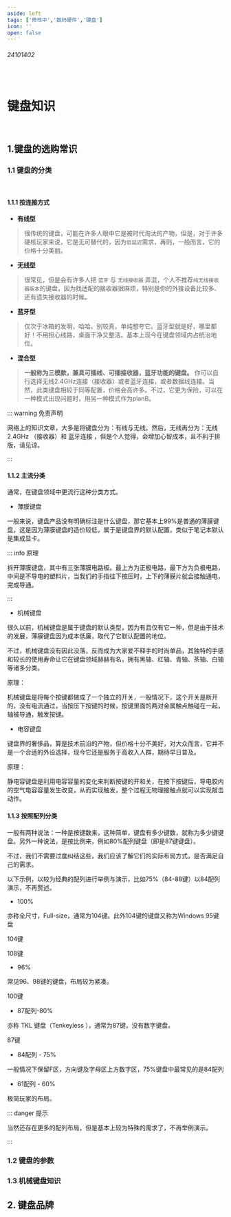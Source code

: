 ```yaml
---
aside: left
tags: ['修改中','数码硬件','键盘']
icon: ''
open: false
---
```

 
###### 24101402

<br/>

# 键盘知识


<br/>

<zo-iframe src='https://kdocs.cn/l/cfdE884aPbQa' />


## 1.键盘的选购常识

### 1.1 键盘的分类

<br/>

#### 1.1.1 按连接方式

- **有线型**

> 很传统的键盘，可能在许多人眼中它是被时代淘汰的产物，但是，对于许多硬核玩家来说，它是无可替代的，因为`低延迟`需求，再则，一般而言，它的价格十分美丽。

- **无线型**

> 很常见，但是会有许多人把 `蓝牙` 与 `无线接收器` 弄混，个人不推荐`纯无线接收器版本`的键盘，因为找适配的接收器很麻烦，特别是你的外接设备比较多、还有遗失接收器的时候。

-  **蓝牙型**

> 仅次于冰箱的发明，哈哈，别较真，单纯想夸它。蓝牙型就是好，哪里都好！不用担心线路，桌面干净又整洁。基本上现今在键盘领域内占统治地位。

- **混合型**

> **一般称为三模款，兼具可插线、可插接收器，蓝牙功能的键盘。** 你可以自行选择无线2.4GHz连接（接收器）或者蓝牙连接，或者数据线连接。当然，此类键盘相较于同等配置，价格会高许多。不过，它更为保险，可以在一种模式出现问题时，用另一种模式作为planB。

::: warning 免责声明

网络上的知识文章，大多是将键盘分为：有线与无线。然后，无线再分为：无线2.4GHz （接收器）和 蓝牙连接 ，但是个人觉得，会增加心智成本，且不利于排版，请见谅。

::: 

#### 1.1.2 主流分类

通常，在键盘领域中更流行这种分类方式。

- 薄膜键盘

一般来说，键盘产品没有明确标注是什么键盘，那它基本上99%是普通的薄膜键盘，这是因为薄膜键盘的造价较低，属于是键盘界的默认配置，类似于笔记本默认是集成显卡。


::: info 原理

拆开薄膜键盘，其中有三张薄膜电路板。最上方为正极电路，最下方为负极电路，中间是不导电的塑料片，当我们的手指往下按压时，上下的薄膜片就会接触通电，完成导通。

:::

- 机械键盘

很久以前，机械键盘是属于键盘的默认类型，因为有且仅有它一种，但是由于技术的发展，薄膜键盘因为成本低廉，取代了它默认配置的地位。

不过，机械键盘没有因此没落，反而成为大家爱不释手的时尚单品，其独特的手感和较长的使用寿命让它在键盘领域赫赫有名，拥有黑轴、红轴、青轴、茶轴、白轴等诸多分类。

原理：

机械键盘是将每个按键都做成了一个独立的开关，一般情况下，这个开关是断开的，没有电流通过，当按压下按键的时候，按键里面的两对金属触点触碰在一起，轴被导通，触发按键。

- 电容键盘

键盘界的奢侈品，算是技术前沿的产物，但价格十分不美好，对大众而言，它并不是一个合适的外设选择，现今它还是服务于高收入人群，期待早日普及。

原理：

静电容键盘是利用电容容量的变化来判断按键的开和关，在按下按键后，导电胶内的空气电容容量发生改变，从而实现触发，整个过程无物理接触点就可以实现敲击动作。

#### 1.1.3 按照配列分类

一般有两种说法：一种是按键数来，这种简单，键盘有多少键数，就称为多少键键盘。另外一种说法，是按比例来，例如80%配列键盘（即是87键键盘）。

不过，我们不需要过度纠结这些，我们应该了解它们的实际布局方式，是否满足自己的需求。

以下示例，以较为经典的配列进行举例与演示，比如75%（84-88键）以84配列演示，不再赘述。

- 100%

亦称全尺寸，Full-size，通常为104键。此外104键的键盘又称为Windows 95键盘



104键

108键

- 96%

常见96、98键的键盘，布局较为紧凑。



100键





- 87配列-80%

亦称 TKL 键盘（Tenkeyless ），通常为87键，没有数字键盘。



87键

- 84配列 - 75%

一般情况下保留F区，方向键及字母区上方数字区，75%键盘中最常见的是84配列





- 61配列 - 60%

极简玩家的布局。


::: danger 提示

当然还存在更多的配列布局，但是基本上较为特殊的需求了，不再举例演示。

:::

### 1.2 键盘的参数


### 1.3 机械键盘知识

## 2. 键盘品牌

### 
















